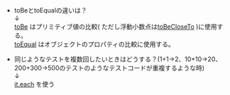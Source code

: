 * toBeとtoEqualの違いは？  
  ↓  
  [toBe](https://jestjs.io/docs/ja/expect#tobevalue) はプリミティブ値の比較(
  ただし浮動小数点は[toBeCloseTo](https://jestjs.io/docs/ja/expect#tobeclosetonumber-numdigits) )に使用する。  
  [toEqual](https://jestjs.io/docs/ja/expect#toequalvalue) はオブジェクトのプロパティの比較に使用する。


* 同じようなテストを複数回したいときはどうする？(1+1→2、10+10→20、200+300→500のテストのようなテストコードが重複するような時)  
  ↓  
  [it.each](https://jestjs.io/docs/ja/api#testeachtablename-fn-timeout) を使う

